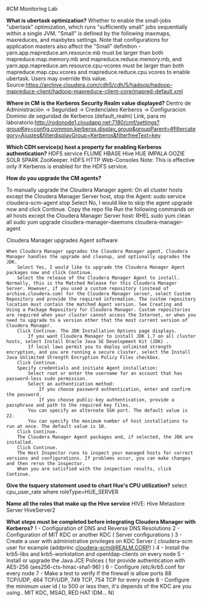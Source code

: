 #CM Monitoring Lab

<b>What is ubertask optimization?</b>
Whether to enable the small-jobs "ubertask" optimization, which runs "sufficiently small" jobs sequentially within a single JVM. "Small" is defined by the following maxmaps, maxreduces, and maxbytes settings. Note that configurations for application masters also affect the "Small" definition - yarn.app.mapreduce.am.resource.mb must be larger than both mapreduce.map.memory.mb and mapreduce.reduce.memory.mb, and yarn.app.mapreduce.am.resource.cpu-vcores must be larger than both mapreduce.map.cpu.vcores and mapreduce.reduce.cpu.vcores to enable ubertask. Users may override this value. 
Source:https://archive.cloudera.com/cdh5/cdh/5/hadoop/hadoop-mapreduce-client/hadoop-mapreduce-client-core/mapred-default.xml

<b>Where in CM is the Kerberos Security Realm value displayed?</b>
Dentro de Administración -> Seguridad -> Credenciales Kerberos -> Configuracion 
Dominio de seguridad de Kerberos (default_realm)
Link, para mi laboratorio:http://rodonode1.cloudapp.net:7180/cmf/settings?groupKey=config.common.kerberos.display_group&groupParent=#filtercategory=Ajustes&filterdisplayGroup=Kerberos&filterfreeText=key

<b>Which CDH service(s) host a property for enabling Kerberos authentication?</b>
HDFS service
FLUME
HBASE
Hive
HUE 
IMPALA
OOZIE
SOLR
SPARK
ZooKeeper.
HDFS HTTP Web-Consoles Note: This is effective only if Kerberos is enabled for the HDFS service.

<b>How do you upgrade the CM agents?</b>

To manually upgrade the Cloudera Manager agent:
On all cluster hosts except the Cloudera Manager Server host, stop the Agent:
sudo service cloudera-scm-agent stop
Select No, I would like to skip the agent upgrade now and click Continue.
Copy the repo file 
Run the following commands on all hosts except the Cloudera Manager Server host:
RHEL
    sudo yum clean all
    sudo yum upgrade cloudera-manager-daemons cloudera-manager-agent

Cloudera Manager upgrades Agent software

    When Cloudera Manager upgrades the Cloudera Manager agent, Cloudera Manager handles the upgrade and cleanup, and optionally upgrades the JDK.
        Select Yes, I would like to upgrade the Cloudera Manager Agent packages now and click Continue.
        Select the release of the Cloudera Manager Agent to install. Normally, this is the Matched Release for this Cloudera Manager Server. However, if you used a custom repository (instead of archive.cloudera.com) for the Cloudera Manager server, select Custom Repository and provide the required information. The custom repository location must contain the matched Agent version. See Creating and Using a Package Repository for Cloudera Manager. Custom repositories are required when your cluster cannot access the Internet, or when you need to upgrade to a version other that the most current version of Cloudera Manager.
        Click Continue. The JDK Installation Options page displays.
            If you want Cloudera Manager to install JDK 1.7 on all cluster hosts, select Install Oracle Java SE Development Kit (JDK) .
            If local laws permit you to deploy unlimited strength encryption, and you are running a secure cluster, select the Install Java Unlimited Strength Encryption Policy Files checkbox.
        Click Continue.
        Specify credentials and initiate Agent installation:
            Select root or enter the username for an account that has password-less sudo permission.
            Select an authentication method:
                If you choose password authentication, enter and confirm the password.
                If you choose public-key authentication, provide a passphrase and path to the required key files.
            You can specify an alternate SSH port. The default value is 22.
            You can specify the maximum number of host installations to run at once. The default value is 10.
        Click Continue.
        The Cloudera Manager Agent packages and, if selected, the JDK are installed.
        Click Continue.
        The Host Inspector runs to inspect your managed hosts for correct versions and configurations. If problems occur, you can make changes and then rerun the inspector.
        When you are satisfied with the inspection results, click Continue.

<b>Give the tsquery statement used to chart Hue's CPU utilization?</b>
  select cpu_user_rate where roleType=HUE_SERVER
  
<b>Name all the roles that make up the Hive service</b>
    HIVE:
      Hive Metastore Server
      HiveServer2
      
<b>What steps must be completed before integrating Cloudera Manager with Kerberos?</b>
  1 - Configuration of DNS and Reverse DNS Resolutions
  2 - Configuration of MIT KDC or another KDC  ( Server configurations )
  3 - Create a user with administrative privileges on KDC Server ( cloudera-scm user for example (addprinc cloudera-scm@REALM.CORP) )
  4 - Install the krb5-libs and krb5-workstation and openldap-clients on every node
  5 - Install or upgrade the Java JCE Polices ( for provide authentication with AES-256 (aes256-cts-hmac-sha1-96) )
  6 - Configure /etc/krb5.conf for every node
  7 - Make a test to verify if the firewall is allow ports 88 TCP/UDP, 464 TCP/UDP, 749 TCP, 754 TCP for every node
  8 - Configure the minimum user id ( to 500 or less then, it's depends of the KDC are you using.. MIT KDC, MSAD, RED HAT IDM... N)
  
